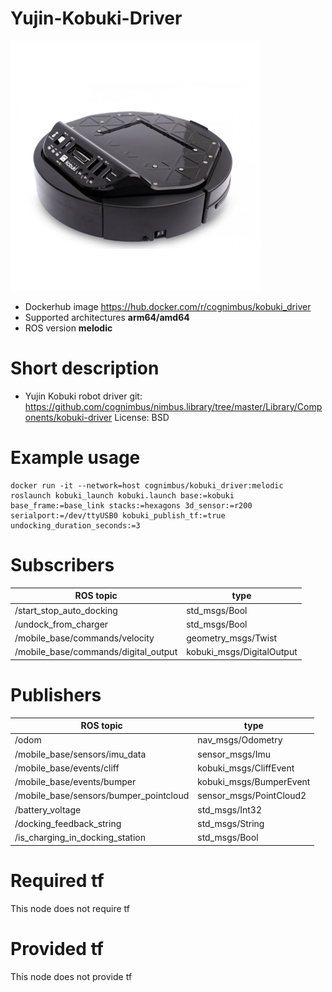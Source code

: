 # Yujin-Kobuki-Driver

<img src="./yujin-kobuki-driver/nimbusc.jpg" alt="yujin-kobuki-driver" width="400"/>

* Dockerhub image https://hub.docker.com/r/cognimbus/kobuki_driver
* Supported architectures <b>arm64/amd64</b>
* ROS version <b>melodic</b>

# Short description
* Yujin Kobuki robot driver
git: https://github.com/cognimbus/nimbus.library/tree/master/Library/Components/kobuki-driver
License: BSD

# Example usage
```
docker run -it --network=host cognimbus/kobuki_driver:melodic roslaunch kobuki_launch kobuki.launch base:=kobuki base_frame:=base_link stacks:=hexagons 3d_sensor:=r200 serialport:=/dev/ttyUSB0 kobuki_publish_tf:=true undocking_duration_seconds:=3
```

# Subscribers
ROS topic | type
--- | ---
/start_stop_auto_docking | std_msgs/Bool
/undock_from_charger | std_msgs/Bool
/mobile_base/commands/velocity | geometry_msgs/Twist
/mobile_base/commands/digital_output | kobuki_msgs/DigitalOutput


# Publishers
ROS topic | type
--- | ---
/odom | nav_msgs/Odometry
/mobile_base/sensors/imu_data | sensor_msgs/Imu
/mobile_base/events/cliff | kobuki_msgs/CliffEvent
/mobile_base/events/bumper | kobuki_msgs/BumperEvent
/mobile_base/sensors/bumper_pointcloud | sensor_msgs/PointCloud2
/battery_voltage | std_msgs/Int32
/docking_feedback_string | std_msgs/String
/is_charging_in_docking_station | std_msgs/Bool


# Required tf
This node does not require tf


# Provided tf
This node does not provide tf


